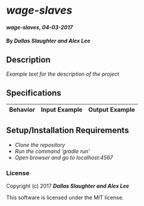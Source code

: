 # _wage-slaves_

#### _wage-slaves, 04-03-2017_

#### By _**Dallas Slaughter and Alex Lee**_

## Description
_Example text for the description of the project_


## Specifications

| Behavior                   | Input Example     | Output Example    |
| -------------------------- | -----------------:| -----------------:|



## Setup/Installation Requirements

* _Clone the repository_
* _Run the command 'gradle run'_
* _Open browser and go to localhost:4567_


### License

Copyright (c) 2017 **_Dallas Slaughter and Alex Lee_**

This software is licensed under the MIT license.
